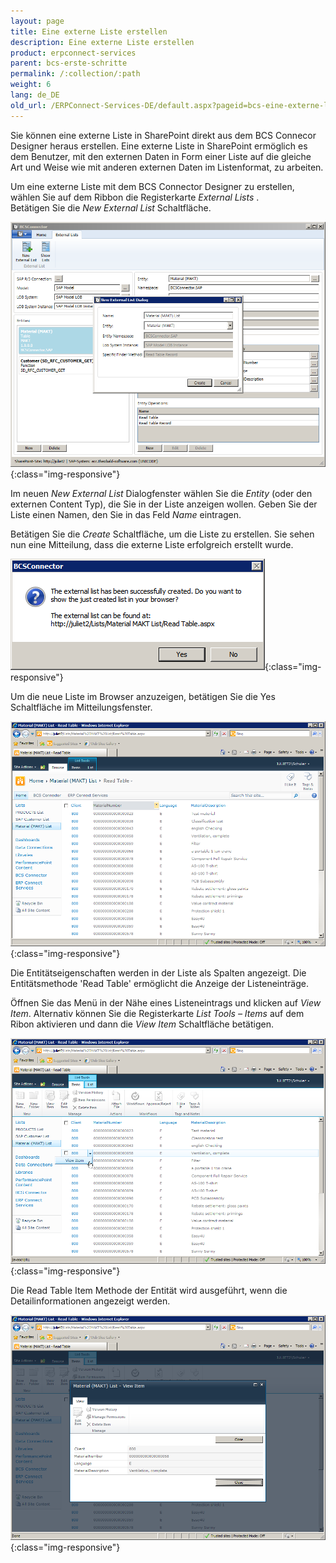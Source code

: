 ```yaml
---
layout: page
title: Eine externe Liste erstellen
description: Eine externe Liste erstellen
product: erpconnect-services
parent: bcs-erste-schritte
permalink: /:collection/:path
weight: 6
lang: de_DE
old_url: /ERPConnect-Services-DE/default.aspx?pageid=bcs-eine-externe-liste-erstellen
---
```


Sie können eine externe Liste in SharePoint direkt aus dem BCS Connecor Designer heraus erstellen. Eine externe Liste in SharePoint ermöglich es dem Benutzer, mit den externen Daten in Form einer Liste auf die gleiche Art und Weise wie mit anderen externen Daten im Listenformat, zu arbeiten. 

Um eine externe Liste mit dem BCS Connector Designer zu erstellen, wählen Sie auf dem Ribbon die Registerkarte *External Lists* .<br>
Betätigen Sie die *New External List* Schaltfläche.

![BCS-External-List-New](/img/content/BCS-External-List-New.png){:class="img-responsive"}

Im neuen *New External List* Dialogfenster wählen Sie die *Entity* (oder den externen Content Typ), die Sie in der Liste anzeigen wollen. Geben Sie der Liste einen Namen, den Sie in das Feld *Name* eintragen.

Betätigen Sie die *Create* Schaltfläche, um die Liste zu erstellen. Sie sehen nun eine Mitteilung, dass die externe Liste erfolgreich erstellt wurde. 

![BCS-External-List-New-Success](/img/content/BCS-External-List-New-Success.png){:class="img-responsive"}

Um die neue Liste im Browser anzuzeigen, betätigen Sie die Yes Schaltfläche im Mitteilungsfenster.

![BCS-External-List-SharePoint](/img/content/BCS-External-List-SharePoint.png){:class="img-responsive"}

Die Entitätseigenschaften werden in der Liste als Spalten angezeigt. Die Entitätsmethode 'Read Table' ermöglicht die Anzeige der Listeneinträge.

Öffnen Sie das Menü in der Nähe eines Listeneintrags und klicken auf *View Item*. Alternativ können Sie die Registerkarte *List Tools – Items* auf dem Ribon aktivieren und dann die *View Item* Schaltfläche betätigen.

![BCS-External-List-View-Item-01](/img/content/BCS-External-List-View-Item-01.png){:class="img-responsive"}

Die Read Table Item Methode der Entität wird ausgeführt, wenn die Detailinformationen angezeigt werden.

![BCS-External-List-View-Item-02](/img/content/BCS-External-List-View-Item-02.png){:class="img-responsive"}
